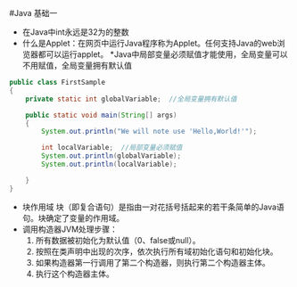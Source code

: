 #Java 基础一

* 在Java中int永远是32为的整数
* 什么是Applet：在网页中运行Java程序称为Applet。任何支持Java的web浏览器都可以运行applet。
*Java中局部变量必须赋值才能使用，全局变量可以不用赋值，全局变量拥有默认值
```java
public class FirstSample
{
	private static int globalVariable;	//全局变量拥有默认值

	public static void main(String[] args)
	{
		System.out.println("We will note use 'Hello,World!'");

		int localVariable;	//局部变量必须赋值
		System.out.println(globalVariable);
		System.out.println(localVariable);

	}
}
``` 
* 块作用域
    块（即复合语句）是指由一对花括号括起来的若干条简单的Java语句。块确定了变量的作用域。
* 调用构造器JVM处理步骤：
    1. 所有数据被初始化为默认值（0、false或null）。
    2. 按照在类声明中出现的次序，依次执行所有域初始化语句和初始化块。
    3. 如果构造器第一行调用了第二个构造器，则执行第二个构造器主体。
    4. 执行这个构造器主体。

